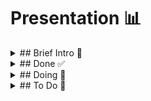 # Presentation 📊

<details>
<summary>## Brief Intro 🌟</summary>

- **Distillation x Segmentation**: An overview of how distillation techniques are applied to segmentation tasks.

</details>

<details>
<summary>## Done ✅</summary>

<details>
<summary>### Research 📚</summary>

- **Original Paper**: Summarized insights and key points.
- **Deep Dive into CE Loss and Dark Knowledge**: Understanding cross-entropy loss and the concept of dark knowledge in distillation.
- **Various Paradigms of Distillation**: Exploring different distillation approaches.

</details>

<details>
<summary>### Model 🧠</summary>

- **UNet Choice Explanation**: Justification for choosing the UNet architecture for the task.

</details>

<details>
<summary>### Data 📈</summary>

- **BDD100K + Cityscapes & Class Imbalance Problem**: Analysis of the datasets used and the challenge of class imbalance.

</details>

<details>
<summary>### Code 💻</summary>

- **Working Code for Training & Distillation of UNet Model (PyTorch)**: Implementation details.
- **Distributed Training Option (Accelerate)**: Configuration for distributed training.
- **Logging All Chosen Model Metrics, Hardware Consumption via API (wandb)**: Monitoring and logging setup.
- **Tested 10 Epochs on GTX 1660 TI**: Initial performance testing.

</details>

</details>

<details>
<summary>## Doing 🔄</summary>

<details>
<summary>### Research 🧐</summary>

- **Thinking About a Loss Function for the Teacher Model that Favors Teaching & Performance (High Entropy Output)**: Developing a specialized loss function.
- **Deciding on Distillation Paradigm for UNet (Decoder, Encoder, Bottleneck)**: Selecting the most suitable distillation approach for UNet.
- **Improving Online Distillation: Alternating Loss Functions**: Exploring methods to enhance online distillation.
- **Reframing the Problem in Terms of Bias and Variance**: Aiming for better problem formulation.

</details>

</details>

<details>
<summary>## To Do 📝</summary>

<details>
<summary>### Model 🛠️</summary>

- **Aligning Number of Parameters of Student Model with Compute Capabilities of Modern Self-Driving Cars**: Optimizing the student model for real-world applications.

</details>

<details>
<summary>### Data 🧬</summary>

- **Studying Properties of the Dataset Better**: Deepening the understanding of dataset characteristics.

</details>

<details>
<summary>### Code 👨‍💻</summary>

- **Profiling Code to Measure Inference Time of the Student Model**: Performance analysis.
- **Logging Images Through Network Layers to Gain New Insights**: Visualizing and understanding model behavior.

</details>

</details>
